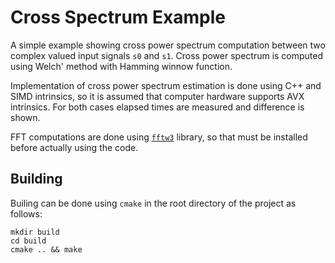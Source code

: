 # Cross Spectrum Example

A simple example showing cross power spectrum computation between two complex valued input signals `s0` and `s1`. Cross power spectrum is computed using Welch' method with Hamming winnow function.

Implementation of cross power spectrum estimation is done using C++ and SIMD intrinsics, so it is assumed that computer hardware supports AVX intrinsics. For both cases elapsed times are measured and difference is shown.

FFT computations are done using [`fftw3`](http://www.fftw.org//) library, so that must be installed before actually using the code.

## Building

Builing can be done using `cmake` in the root directory of the project as follows:
```
mkdir build
cd build
cmake .. && make
```
